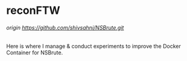 # reconFTW
###### origin https://github.com/shivsahni/NSBrute.git

Here is where I manage & conduct experiments to improve the Docker Container for NSBrute.